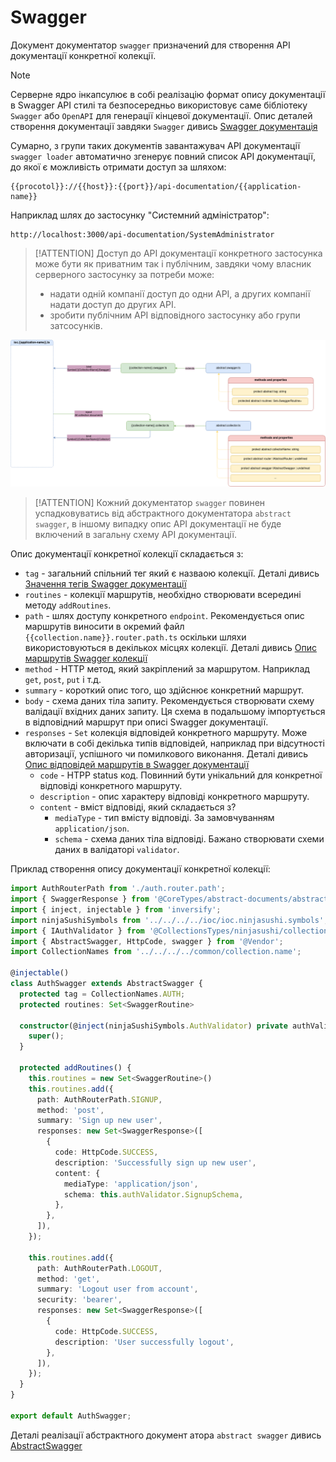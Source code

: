 # Swagger

Документ документатор `swagger` призначений для створення API документації конкретної колекції.

> [!NOTE]
> Серверне ядро інкапсулює в собі реалізацію формат опису документації в Swagger API стилі та безпосередньо використовує саме бібліотеку `Swagger` або `OpenAPI` для генерації кінцевої документації. Опис деталей створення документації завдяки `Swagger` дивись [Swagger документація](https://swagger.io/)

Сумарно, з групи таких документів завантажувач API документації `swagger loader` автоматично згенерує повний список API документації, до якої є можливість отримати доступ за шляхом:

```
{{procotol}}://{{host}}:{{port}}/api-documentation/{{application-name}}
```

Наприклад шлях до застосунку "Системний адміністратор":

```
http://localhost:3000/api-documentation/SystemAdministrator
```

> [!ATTENTION]
> Доступ до API документації конкретного застосунка може бути як приватним так і публічним, завдяки чому власник серверного застосунку за потреби може:
> - надати одній компанії доступ до одни API, а других компанії надати доступ до других API. 
> - зробити публічним API відповідного застосунку або групи затсосунків.

![AdapterSwagger](./documents-png/swagger.png)

> [!ATTENTION]
> Кожний документатор `swagger` повинен успадковуватись від абстрактного документатора `abstract swagger`, в іншому випадку опис API документації не буде включений в загальну схему API документації.

Опис документації конкретної колекції складається з:
- `tag` - загальний спільний тег який є назваою колекції. Деталі дивись [Значення тегів Swagger документації](https://swagger.io/docs/specification/grouping-operations-with-tags/)
- `routines` - колекції маршрутів, необхідно створювати всередині методу `addRoutines`.
- `path` - шлях доступу конкретного `endpoint`. Рекомендується опис маршрутів виносити в окремий файл `{{collection.name}}.router.path.ts` оскільки шляхи використовуються в декількох місцях колекції. Деталі дивись [Опис маршрутів Swagger колекції](https://swagger.io/docs/specification/paths-and-operations/)
- `method` - HTTP метод, який закріплений за маршрутом. Наприклад `get`, `post`, `put` і т.д.
- `summary` - короткий опис того, що здійснює конкретний маршрут.
- `body` - схема даних тіла запиту. Рекомендується створювати схему валідації вхідних даних запиту. Ця схема в подальшому імпортується в відповідний маршрут при описі Swagger документації.
- `responses` - `Set` колекція відповідей конкретного маршруту. Може включати в собі декілька типів відповідей, наприклад при відсутності авторизації, успішного чи помилкового виконання. Деталі дивись [Опис відповідей маршрутів в Swagger документації](https://swagger.io/docs/specification/describing-responses/)
    - `code` - HTPP status код. Повинний бути унікальний для конкретної відповіді конкретного маршруту.
    - `description` - опис характеру відповіді конкретного маршруту.
    - `content` - вміст відповіді, який складається з?
        - `mediaType` - тип вмісту відповіді. За замовчуванням `application/json`.
        - `schema` - схема даних тіла відповіді. Бажано створювати схеми даних в валідаторі `validator`.


Приклад створення опису документації конкретної колекції:


```typescript
import AuthRouterPath from './auth.router.path';
import { SwaggerResponse } from '@CoreTypes/abstract-documents/abstracts.swagger';
import { inject, injectable } from 'inversify';
import ninjaSushiSymbols from '../../../../ioc/ioc.ninjasushi.symbols';
import { IAuthValidator } from '@CollectionsTypes/ninjasushi/collections/auth/auth.validator';
import { AbstractSwagger, HttpCode, swagger } from '@Vendor';
import CollectionNames from '../../../../common/collection.name';

@injectable()
class AuthSwagger extends AbstractSwagger {
  protected tag = CollectionNames.AUTH;
  protected routines: Set<SwaggerRoutine>

  constructor(@inject(ninjaSushiSymbols.AuthValidator) private authValidator: IAuthValidator) {
    super();
  }

  protected addRoutines() {
    this.routines = new Set<SwaggerRoutine>()
    this.routines.add({
      path: AuthRouterPath.SIGNUP,
      method: 'post',
      summary: 'Sign up new user',
      responses: new Set<SwaggerResponse>([
        {
          code: HttpCode.SUCCESS,
          description: 'Successfully sign up new user',
          content: {
            mediaType: 'application/json',
            schema: this.authValidator.SignupSchema,
          },
        },
      ]),
    });

    this.routines.add({
      path: AuthRouterPath.LOGOUT,
      method: 'get',
      summary: 'Logout user from account',
      security: 'bearer',
      responses: new Set<SwaggerResponse>([
        {
          code: HttpCode.SUCCESS,
          description: 'User successfully logout',
        },
      ]),
    });
  }
}

export default AuthSwagger;
```

Деталі реалізації абстрактного документ
атора `abstract swagger` дивись [AbstractSwagger](../server-platform/abstract-documents.md#swagger)